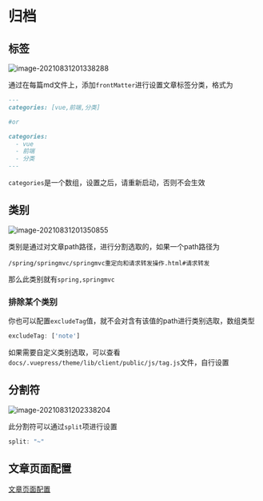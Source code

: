 # 归档

## 标签

![image-20210831201338288](http://ooszy.cco.vin/img/blog-note/image-20210831201338288.png?x-oss-process=style/pictureProcess1)

通过在每篇md文件上，添加`frontMatter`进行设置文章标签分类，格式为

```markdown
---
categories: [vue,前端,分类]

#or

categories: 
  - vue
  - 前端
  - 分类
---
```

`categories`是一个数组，设置之后，请重新启动，否则不会生效





## 类别

![image-20210831201350855](http://ooszy.cco.vin/img/blog-note/image-20210831201350855.png?x-oss-process=style/pictureProcess1)

类别是通过对文章path路径，进行分割选取的，如果一个path路径为

```
/spring/springmvc/springmvc重定向和请求转发操作.html#请求转发
```

那么此类别就有`spring,springmvc`



### 排除某个类别

你也可以配置`excludeTag`值，就不会对含有该值的path进行类别选取，数组类型

```js
excludeTag: ['note']
```



如果需要自定义类别选取，可以查看`docs/.vuepress/theme/lib/client/public/js/tag.js`文件，自行设置



## 分割符

![image-20210831202338204](http://ooszy.cco.vin/img/blog-note/image-20210831202338204.png?x-oss-process=style/pictureProcess1)



此分割符可以通过`split`项进行设置

```js
split: "~"
```





## 文章页面配置

[文章页面配置](page.md)

